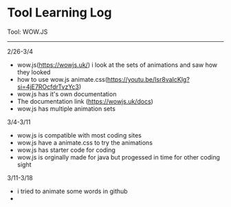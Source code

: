 # Tool Learning Log

Tool: WOW.JS

---

2/26-3/4
* wow.js(https://wowjs.uk/) i look at the sets of animations and saw how they looked
* how to use wow.js animate.css(https://youtu.be/Isr8vaIcKlg?si=4jE7ROcfdrTvzYc3)
* wow.js has it's own documentation
* The documentation link (https://wowjs.uk/docs)
* wow.js has multiple animation sets


3/4-3/11

* wow.js is compatible with most coding sites
* wow.js have a animate.css to try the animations 
* wow.js has starter code for coding
* wow.js is orginally made for java but progessed in time for other coding sight

3/11-3/18
* i tried to animate some words in github
* 


